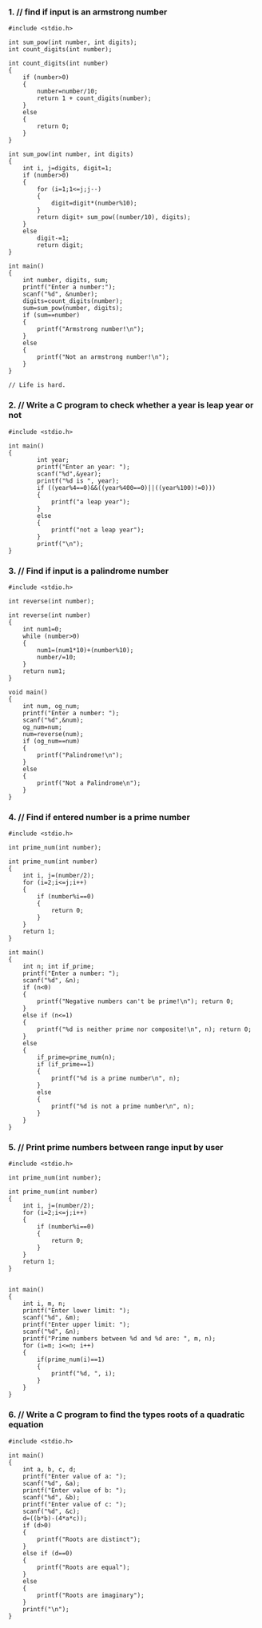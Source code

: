 ### 1. // find if input is an armstrong number
	
	#include <stdio.h>
	
	int sum_pow(int number, int digits);
	int count_digits(int number);
	
	int count_digits(int number)
	{
	    if (number>0)
	    {
	        number=number/10;
	        return 1 + count_digits(number);
	    }
	    else
	    {
	        return 0;
	    }
	}
	
	int sum_pow(int number, int digits)
	{
	    int i, j=digits, digit=1;
	    if (number>0)
	    {
	        for (i=1;1<=j;j--)
	        {
	            digit=digit*(number%10);
	        }
	        return digit+ sum_pow((number/10), digits);
	    }
	    else
	        digit-=1;
	        return digit;
	}
	
	int main()
	{
	    int number, digits, sum;
	    printf("Enter a number:");
	    scanf("%d", &number);
	    digits=count_digits(number);
	    sum=sum_pow(number, digits);
	    if (sum==number)
	    {
	        printf("Armstrong number!\n");
	    }
	    else
	    {
	        printf("Not an armstrong number!\n");
	    }
	}
	
	// Life is hard.


### 2. // Write a C program to check whether a year is leap year or not
	
	#include <stdio.h>
	
	int main()
	{
	        int year;
	        printf("Enter an year: ");
	        scanf("%d",&year);
	        printf("%d is ", year);
	        if ((year%4==0)&&((year%400==0)||((year%100)!=0)))
	        {
	        	printf("a leap year");
	        }
	        else
	        {
	        	printf("not a leap year");
	        }
	        printf("\n");
	}
	
	


### 3. // Find if input is a palindrome number
	
	#include <stdio.h>
	
	int reverse(int number);
	
	int reverse(int number)
	{
	    int num1=0;
	    while (number>0)
	    {
	        num1=(num1*10)+(number%10);
	        number/=10;
	    }
	    return num1;
	}
	
	void main()
	{
	    int num, og_num;
	    printf("Enter a number: ");
	    scanf("%d",&num);
	    og_num=num;
	    num=reverse(num);
	    if (og_num==num)
	    {
	        printf("Palindrome!\n");
	    }
	    else
	    {
	        printf("Not a Palindrome\n");
	    }
	}

### 4. // Find if entered number is a prime number
	
	#include <stdio.h>
	
	int prime_num(int number);
	
	int prime_num(int number)
	{
	    int i, j=(number/2);
	    for (i=2;i<=j;i++)
	    {
	        if (number%i==0)
	        {
	            return 0;
	        }
	    }
	    return 1;
	}
	
	int main()
	{
	    int n; int if_prime;
	    printf("Enter a number: ");
	    scanf("%d", &n);
	    if (n<0)
	    {
	        printf("Negative numbers can't be prime!\n"); return 0;
	    }
	    else if (n<=1)
	    {
	        printf("%d is neither prime nor composite!\n", n); return 0;
	    }
	    else
	    {
	        if_prime=prime_num(n);
	        if (if_prime==1)
	        {
	            printf("%d is a prime number\n", n);
	        }
	        else
	        {
	            printf("%d is not a prime number\n", n);
	        }
	    }
	}


### 5. // Print prime numbers between range input by user
	
	#include <stdio.h>
	
	int prime_num(int number);
	
	int prime_num(int number)
	{
	    int i, j=(number/2);
	    for (i=2;i<=j;i++)
	    {
	        if (number%i==0)
	        {
	            return 0;
	        }
	    }
	    return 1;
	}
	
	
	int main()
	{
	    int i, m, n;
	    printf("Enter lower limit: ");
	    scanf("%d", &m);
	    printf("Enter upper limit: ");
	    scanf("%d", &n);
	    printf("Prime numbers between %d and %d are: ", m, n);
	    for (i=m; i<=n; i++)
	    {
	        if(prime_num(i)==1)
	        {
	            printf("%d, ", i);
	        }
	    }
	}
	
	


### 6. // Write a C program to find the types roots of a quadratic equation
	
	#include <stdio.h>
	
	int main()
	{
	    int a, b, c, d;
	    printf("Enter value of a: ");
	    scanf("%d", &a);
	    printf("Enter value of b: ");
	    scanf("%d", &b);
	    printf("Enter value of c: ");
	    scanf("%d", &c);
	    d=((b*b)-(4*a*c));
	    if (d>0)
	    {
	        printf("Roots are distinct");
	    }
	    else if (d==0)
	    {
	        printf("Roots are equal");
	    }
	    else
	    {
	        printf("Roots are imaginary");
	    }
	    printf("\n");
	}


